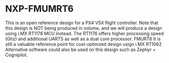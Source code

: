 # NXP-FMUMRT6
This is an open reference design for a PX4 V5X flight controller. 
Note that this design is NOT being produced in volume, and we will produce a design using i.MX RT1176 MCU instead.
The RT1176 offers higher processing speed (Ghz) and additional UARTS as well as a dual core processor.
FMURT6 It is still a valuable reference point for cost-optimzed design usign i.MX RT1062
Alternative software could also be used on this design such as Zephyr + Cognipilot.
